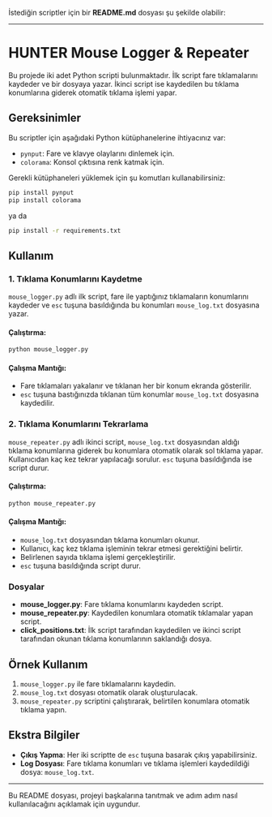 İstediğin scriptler için bir **README.md** dosyası şu şekilde olabilir:

---

# HUNTER Mouse Logger & Repeater

Bu projede iki adet Python scripti bulunmaktadır. İlk script fare tıklamalarını kaydeder ve bir dosyaya yazar. İkinci script ise kaydedilen bu tıklama konumlarına giderek otomatik tıklama işlemi yapar.

## Gereksinimler

Bu scriptler için aşağıdaki Python kütüphanelerine ihtiyacınız var:

- `pynput`: Fare ve klavye olaylarını dinlemek için.
- `colorama`: Konsol çıktısına renk katmak için.

Gerekli kütüphaneleri yüklemek için şu komutları kullanabilirsiniz:

```bash
pip install pynput
pip install colorama
```
ya da
```bash
pip install -r requirements.txt
```

## Kullanım

### 1. **Tıklama Konumlarını Kaydetme**

`mouse_logger.py` adlı ilk script, fare ile yaptığınız tıklamaların konumlarını kaydeder ve `esc` tuşuna basıldığında bu konumları `mouse_log.txt` dosyasına yazar.

#### Çalıştırma:

```bash
python mouse_logger.py
```

#### Çalışma Mantığı:
- Fare tıklamaları yakalanır ve tıklanan her bir konum ekranda gösterilir.
- `esc` tuşuna bastığınızda tıklanan tüm konumlar `mouse_log.txt` dosyasına kaydedilir.

### 2. **Tıklama Konumlarını Tekrarlama**

`mouse_repeater.py` adlı ikinci script, `mouse_log.txt` dosyasından aldığı tıklama konumlarına giderek bu konumlara otomatik olarak sol tıklama yapar. Kullanıcıdan kaç kez tekrar yapılacağı sorulur. `esc` tuşuna basıldığında ise script durur.

#### Çalıştırma:

```bash
python mouse_repeater.py
```

#### Çalışma Mantığı:
- `mouse_log.txt` dosyasından tıklama konumları okunur.
- Kullanıcı, kaç kez tıklama işleminin tekrar etmesi gerektiğini belirtir.
- Belirlenen sayıda tıklama işlemi gerçekleştirilir.
- `esc` tuşuna basıldığında script durur.

### Dosyalar

- **mouse_logger.py**: Fare tıklama konumlarını kaydeden script.
- **mouse_repeater.py**: Kaydedilen konumlara otomatik tıklamalar yapan script.
- **click_positions.txt**: İlk script tarafından kaydedilen ve ikinci script tarafından okunan tıklama konumlarının saklandığı dosya.

## Örnek Kullanım

1. `mouse_logger.py` ile fare tıklamalarını kaydedin.
2. `mouse_log.txt` dosyası otomatik olarak oluşturulacak.
3. `mouse_repeater.py` scriptini çalıştırarak, belirtilen konumlara otomatik tıklama yapın.

## Ekstra Bilgiler

- **Çıkış Yapma**: Her iki scriptte de `esc` tuşuna basarak çıkış yapabilirsiniz.
- **Log Dosyası**: Fare tıklama konumları ve tıklama işlemleri kaydedildiği dosya: `mouse_log.txt`.

---

Bu README dosyası, projeyi başkalarına tanıtmak ve adım adım nasıl kullanılacağını açıklamak için uygundur.
